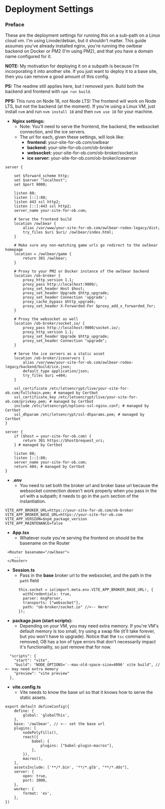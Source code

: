 # Deployment Settings
### Preface
These are the deployment settings for running this on a sub-path on a Linux cloud vm. I'm using Linode/debian, but it shouldn't matter. This guide assumes you've already installed nginx, you're running the owlbear backend on Docker or PM2 (I'm using PM2), and that you have a domain name configured for it.

**NOTE:** My motivation for deploying it on a subpath is because I'm incorporating it into another site. If you just want to deploy it to a base site, then you can remove a good amount of this config.

**PS:** The readme still applies here, but I removed yarn. Build both the backend and frontend with `npm run build`.

**PPS:** This runs on Node 18, not Node LTS! The frontend will work on Node LTS, but not the backend (at the moment). If you're using a Linux VM, just install `nvm` and run `nvm install 18` and then `nvm use 18` for your machine. 

- **Nginx settings:**
	- Note: You'll need to serve the frontend, the backend, the websocket connection, and the ice servers.
	- The url for each, given these settings, will look like:
		- **frontend:** your-site-for-ob.com/owlbear
		- **backend:** your-site-for-ob.com/ob-broker
		- **websocket:** your-site-for-ob.com/ob-broker/socket.io
		- **ice server:** your-site-for-ob.com/ob-broker/iceserver
```
server {

    set $forward_scheme http;
    set $server "localhost";
    set $port 9000;

    listen 80;
    listen [::]:80;
    listen 443 ssl http2;
    listen [::]:443 ssl http2;
    server_name your-site-for-ob.com;

	# Serve the frontend build
    location /owlbear {
        alias /var/www/your-site-for-ob.com/owlbear-rodeo-legacy/dist;
        try_files $uri $uri/ /owlbear/index.html;
    }

	# Make sure any non-matching game urls go redirect to the owlbear homepage
    location = /owlbear/game {
        return 301 /owlbear;
    }

	# Proxy to your PM2 or Docker instance of the owlbear backend
    location /ob-broker {
        proxy_http_version 1.1;
        proxy_pass http://localhost:9000/;
        proxy_set_header Host $host;
        proxy_set_header Upgrade $http_upgrade;
        proxy_set_header Connection 'upgrade';
        proxy_cache_bypass $http_upgrade;
        proxy_set_header X-Forwarded-For $proxy_add_x_forwarded_for;
    }

	# Proxy the websocket as well
    location /ob-broker/socket.io/ {
        proxy_pass http://localhost:9000/socket.io/;
        proxy_http_version 1.1;
        proxy_set_header Upgrade $http_upgrade;
        proxy_set_header Connection "upgrade";
    }

	# Serve the ice servers as a static asset
    location /ob-broker/iceservers {
        alias /var/www/your-site-for-ob.com/owlbear-rodeo-legacy/backend/build/ice.json;
        default_type application/json;
        try_files $uri =404;
    }

    ssl_certificate /etc/letsencrypt/live/your-site-for-ob.com/fullchain.pem; # managed by Certbot
    ssl_certificate_key /etc/letsencrypt/live/your-site-for-ob.com/privkey.pem; # managed by Certbot
    include /etc/letsencrypt/options-ssl-nginx.conf; # managed by Certbot
    ssl_dhparam /etc/letsencrypt/ssl-dhparams.pem; # managed by Certbot
}

server {
    if ($host = your-site-for-ob.com) {
        return 301 https://$host$request_uri;
    } # managed by Certbot

    listen 80;
    listen [::]:80;
    server_name your-site-for-ob.com;
    return 404; # managed by Certbot
}
```

- **.env**
	- You need to set both the broker url and broker base url because the websocket connection doesn't work properly when you pass in the url with a subpath; it needs to go in the  `path` section of the instantiation.
```
VITE_APP_BROKER_URL=https://your-site-for-ob.com/ob-broker
VITE_APP_BROKER_BASE_URL=https://your-site-for-ob.com
VITE_APP_VERSION=$npm_package_version
VITE_APP_MAINTENANCE=false
```

- **App.tsx**
	- Whatever route you're serving the frontend on should be the basename on the Router
```
 <Router basename="/owlbear">
	...
 </Router>
```

- **Session.ts**
	- Pass in the **base** broker url to the websocket, and the path in the `path` field
```
      this.socket = io(import.meta.env.VITE_APP_BROKER_BASE_URL!, {
        withCredentials: true,
        parser: msgParser,
        transports: ["websocket"],
        path: "ob-broker/socket.io" //<-- Here!
      });
```

- **package.json (start scripts):**
	- Depending on your VM, you may need extra memory. If you're VM's default memory is too small, try using a swap file (it'll take forever, but you won't have to upgrade). Notice that the `tsc` command is removed; OB has a ton of type errors that don't necessarily impact it's functionality, so just remove that for now.
```
  "scripts": {
    "start": "vite",
    "build": "NODE_OPTIONS='--max-old-space-size=4096' vite build", // <- may need extra memory
    "preview": "vite preview"
  },
```

- **vite.config.ts**
	- Vite needs to know the base url so that it knows how to serve the static assets.
```
export default defineConfig({
    define: {
        global: 'globalThis',
    },
    base: '/owlbear', // <-- set the base url
    plugins: [
        nodePolyfills(),
        react({
            babel: {
                plugins: ["babel-plugin-macros"],
            },
        }),
        macros(),
    ],
    assetsInclude: ['**/*.bin', '**/*.glb', "**/*.dds"],
    server: {
        open: true,
        port: 3000,
    },
    worker: {
        format: 'es',
    },
})
```
